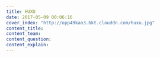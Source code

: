 ```yaml
---
title: HUXU
date: 2017-05-09 00:06:16
cover_index: "http://opp49kao3.bkt.clouddn.com/huxu.jpg"
content_title: 
content_team: 
content_question: 
content_explain:
---
```

